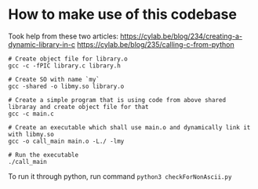 # How to make use of this codebase

Took help from these two articles:
https://cylab.be/blog/234/creating-a-dynamic-library-in-c
https://cylab.be/blog/235/calling-c-from-python

```
# Create object file for library.o
gcc -c -fPIC library.c library.h

# Create SO with name `my`
gcc -shared -o libmy.so library.o

# Create a simple program that is using code from above shared libraray and create object file for that
gcc -c main.c

# Create an executable which shall use main.o and dynamically link it with libmy.so
gcc -o call_main main.o -L./ -lmy

# Run the executable
./call_main

```

To run it through python, run command
`python3 checkForNonAscii.py`

